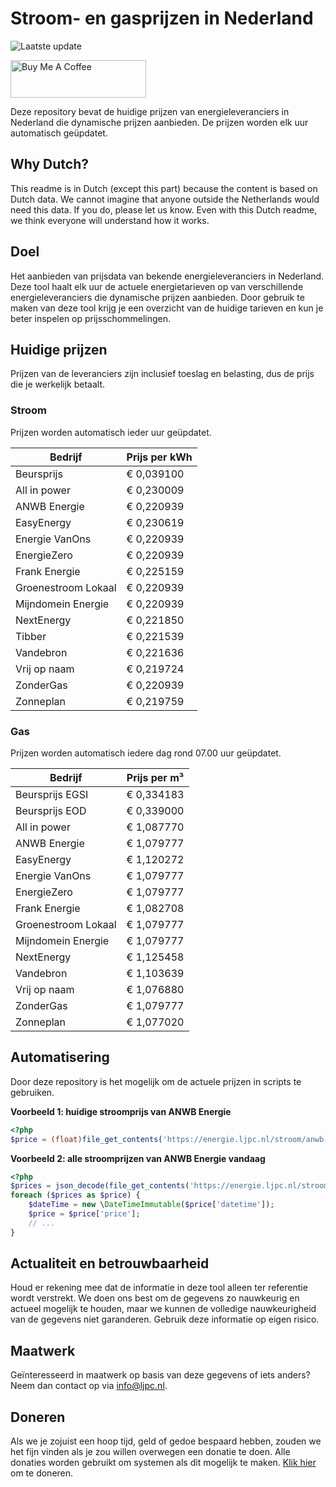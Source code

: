 # Stroom- en gasprijzen in Nederland

![Laatste update](https://img.shields.io/badge/laatste%20update-2023--07--05%2017%3A00%20CET-brightgreen)

<a href="https://www.buymeacoffee.com/Lars-" target="_blank"><img src="https://cdn.buymeacoffee.com/buttons/v2/default-orange.png" alt="Buy Me A Coffee" height="60" style="height: 60px !important;width: 217px !important;" ></a>

Deze repository bevat de huidige prijzen van energieleveranciers in Nederland die dynamische prijzen aanbieden. De prijzen worden elk uur automatisch geüpdatet.

## Why Dutch?

This readme is in Dutch (except this part) because the content is based on Dutch data. We cannot imagine that anyone outside the Netherlands would need this data. If you do, please let us know. Even with this Dutch readme, we think
everyone will understand how it works.

## Doel

Het aanbieden van prijsdata van bekende energieleveranciers in Nederland. Deze tool haalt elk uur de actuele energietarieven op van verschillende energieleveranciers die dynamische prijzen aanbieden. Door gebruik te maken van deze tool
krijg je een overzicht van de huidige tarieven en kun je beter inspelen op prijsschommelingen.

## Huidige prijzen

Prijzen van de leveranciers zijn inclusief toeslag en belasting, dus de prijs die je werkelijk betaalt.

### Stroom

Prijzen worden automatisch ieder uur geüpdatet.

 Bedrijf | Prijs per kWh 
---------|---------------
Beursprijs | € 0,039100
All in power | € 0,230009
ANWB Energie | € 0,220939
EasyEnergy | € 0,230619
Energie VanOns | € 0,220939
EnergieZero | € 0,220939
Frank Energie | € 0,225159
Groenestroom Lokaal | € 0,220939
Mijndomein Energie | € 0,220939
NextEnergy | € 0,221850
Tibber | € 0,221539
Vandebron | € 0,221636
Vrij op naam | € 0,219724
ZonderGas | € 0,220939
Zonneplan | € 0,219759


### Gas

Prijzen worden automatisch iedere dag rond 07.00 uur geüpdatet.

 Bedrijf | Prijs per m³ 
---------|--------------
Beursprijs EGSI | € 0,334183
Beursprijs EOD | € 0,339000
All in power | € 1,087770
ANWB Energie | € 1,079777
EasyEnergy | € 1,120272
Energie VanOns | € 1,079777
EnergieZero | € 1,079777
Frank Energie | € 1,082708
Groenestroom Lokaal | € 1,079777
Mijndomein Energie | € 1,079777
NextEnergy | € 1,125458
Vandebron | € 1,103639
Vrij op naam | € 1,076880
ZonderGas | € 1,079777
Zonneplan | € 1,077020


## Automatisering

Door deze repository is het mogelijk om de actuele prijzen in scripts te gebruiken.

**Voorbeeld 1: huidige stroomprijs van ANWB Energie**

```php
<?php
$price = (float)file_get_contents('https://energie.ljpc.nl/stroom/anwb-energie-nu.txt');

```

**Voorbeeld 2: alle stroomprijzen van ANWB Energie vandaag**

```php
<?php
$prices = json_decode(file_get_contents('https://energie.ljpc.nl/stroom/all-in-power-vandaag.json'),true);
foreach ($prices as $price) {
    $dateTime = new \DateTimeImmutable($price['datetime']);
    $price = $price['price'];
    // ...
}
```

## Actualiteit en betrouwbaarheid

Houd er rekening mee dat de informatie in deze tool alleen ter referentie wordt verstrekt. We doen ons best om de gegevens zo nauwkeurig en actueel mogelijk te houden, maar we kunnen de volledige nauwkeurigheid van de gegevens niet
garanderen. Gebruik deze informatie op eigen risico.

## Maatwerk

Geïnteresseerd in maatwerk op basis van deze gegevens of iets anders? Neem dan contact op
via [info@ljpc.nl](mailto:info@ljpc.nl?subject=Energie%20prijzen).

## Doneren

Als we je zojuist een hoop tijd, geld of gedoe bespaard hebben, zouden we het fijn vinden als je zou willen overwegen een
donatie te doen. Alle donaties worden gebruikt om systemen als dit mogelijk te
maken. [Klik hier](https://www.buymeacoffee.com/Lars-) om te doneren.
